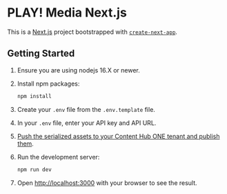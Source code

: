 # PLAY! Media Next.js

This is a [Next.js](https://nextjs.org/) project bootstrapped with [`create-next-app`](https://github.com/vercel/next.js/tree/canary/packages/create-next-app).

## Getting Started

1. Ensure you are using nodejs 16.X or newer.
2. Install npm packages:

   ```bash
   npm install
   ```

3. Create your `.env` file from the `.env.template` file.
4. In your `.env` file, enter your API key and API URL.
5. [Push the serialized assets to your Content Hub ONE tenant and publish them](../../serialization/README.md).
6. Run the development server:

   ```bash
   npm run dev
   ```

7. Open [http://localhost:3000](http://localhost:3000) with your browser to see the result.
